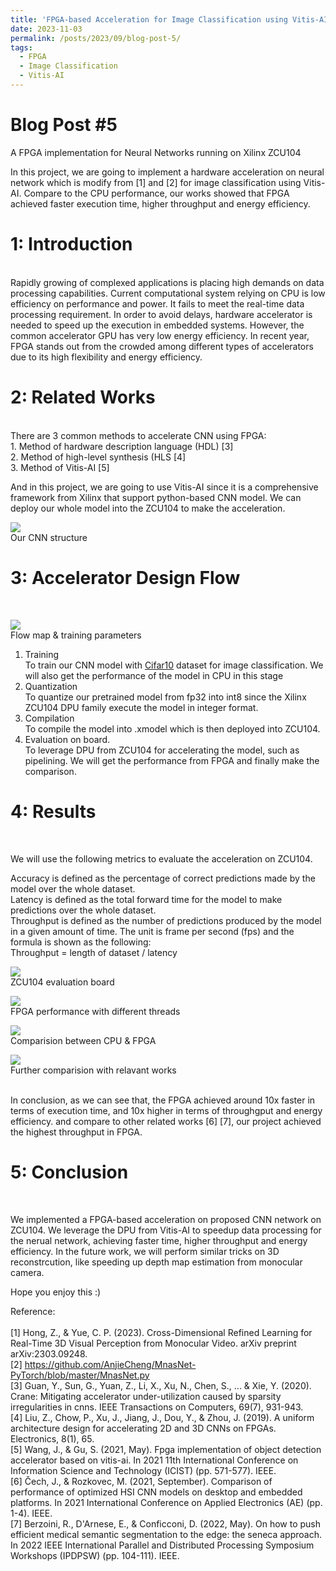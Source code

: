 ```yaml
---
title: 'FPGA-based Acceleration for Image Classification using Vitis-AI'
date: 2023-11-03
permalink: /posts/2023/09/blog-post-5/
tags:
  - FPGA
  - Image Classification
  - Vitis-AI
---
```


Blog Post #5
======
A FPGA implementation for Neural Networks running on Xilinx ZCU104


In this project, we are going to implement a hardware acceleration on neural network which is modify from [1] and [2] for image classification using Vitis-AI. Compare to the CPU performance, our works showed that FPGA achieved faster execution time, higher throughput and energy efficiency.


1: Introduction 
======
<br>
Rapidly growing of complexed applications is placing high demands on data processing capabilities. Current computational system relying on CPU is low efficiency on performance and power. It fails to meet the real-time data processing requirement. In order to avoid delays, hardware accelerator is needed to speed up the execution in embedded systems. However, the common accelerator GPU has very low energy efficiency. In recent year, FPGA stands out from the crowded among different types of accelerators due to its high flexibility and energy efficiency. 



2: Related Works 
======
<br>
There are 3 common methods to accelerate CNN using FPGA: <br>
1.  Method of hardware description language (HDL) [3] <br>
2.  Method of high-level synthesis (HLS [4] <br>
3.  Method of Vitis-AI [5] <br>

And in this project, we are going to use Vitis-AI since it is a comprehensive framework from Xilinx that support python-based CNN model. We can deploy our whole model into the ZCU104 to make the acceleration. <br>

![](/images/post5-1.png)
<br> Our CNN structure <br>

3: Accelerator Design Flow
======
<br>

![](/images/post5-2.png)
<br> Flow map & training parameters <br>

1.  Training <br>
To train our CNN model with [Cifar10](https://www.cs.toronto.edu/~kriz/cifar.html) dataset for image classification. We will also get the performance of the model in CPU in this stage<br>
2.  Quantization <br>
To quantize our pretrained model from fp32 into int8 since the Xilinx ZCU104 DPU family execute the model in integer format. <br>
3.  Compilation <br>
To compile the model into .xmodel which is then deployed into ZCU104. <br>
4.  Evaluation on board. <br>
To leverage DPU from ZCU104 for accelerating the model, such as pipelining. We will get the performance from FPGA and finally make the comparison. <br>


4: Results
======
<br>

We will use the following metrics to evaluate the acceleration on ZCU104. <br>

Accuracy is defined as the percentage of correct predictions made by the model over the whole dataset. <br>
Latency is defined as the total forward time for the model to make predictions over the whole dataset. <br>
Throughput is defined as the number of predictions produced by the model in a given amount of time. The unit is frame per second (fps) and the formula is shown as the following: <br>
Throughput  =  length of dataset / latency <br>

![](/images/post5-3.png)
<br> ZCU104 evaluation board

![](/images/post5-4.png)
<br> FPGA performance with different threads

![](/images/post5-5.png)
<br> Comparision between CPU & FPGA

![](/images/post5-6.png)
<br> Further comparision with relavant works

<br>
In conclusion, as we can see that, the FPGA achieved around 10x faster in terms of execution time, and 10x higher in terms of throughgput and energy efficiency. and compare to other related works [6] [7], our project achieved the highest throughput in FPGA. 
<br>

5: Conclusion
======
<br>

We implemented a FPGA-based acceleration on proposed CNN network on ZCU104. We leverage the DPU from Vitis-AI to speedup data processing for the nerual network, achieving faster time, higher throughput and energy efficiency. In the future work, we will perform similar tricks on 3D reconstrcution, like speeding up depth map estimation from monocular camera. 
<br>

Hope you enjoy this :)

Reference:<br>
<br>[1] Hong, Z., & Yue, C. P. (2023). Cross-Dimensional Refined Learning for Real-Time 3D Visual Perception from Monocular Video. arXiv preprint arXiv:2303.09248.
<br>[2] https://github.com/AnjieCheng/MnasNet-PyTorch/blob/master/MnasNet.py 
<br>[3] Guan, Y., Sun, G., Yuan, Z., Li, X., Xu, N., Chen, S., ... & Xie, Y. (2020). Crane: Mitigating accelerator under-utilization caused by sparsity irregularities in cnns. IEEE Transactions on Computers, 69(7), 931-943. 
<br>[4] Liu, Z., Chow, P., Xu, J., Jiang, J., Dou, Y., & Zhou, J. (2019). A uniform architecture design for accelerating 2D and 3D CNNs on FPGAs. Electronics, 8(1), 65.
<br>[5] Wang, J., & Gu, S. (2021, May). Fpga implementation of object detection accelerator based on vitis-ai. In 2021 11th International Conference on Information Science and Technology (ICIST) (pp. 571-577). IEEE.
<br>[6] Čech, J., & Rozkovec, M. (2021, September). Comparison of performance of optimized HSI CNN models on desktop and embedded platforms. In 2021 International Conference on Applied Electronics (AE) (pp. 1-4). IEEE. 
<br>[7] Berzoini, R., D'Arnese, E., & Conficconi, D. (2022, May). On how to push efficient medical semantic segmentation to the edge: the seneca approach. In 2022 IEEE International Parallel and Distributed Processing Symposium Workshops (IPDPSW) (pp. 104-111). IEEE. 